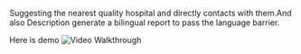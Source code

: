  Suggesting the nearest quality hospital and directly contacts with them.And also
  Description
  generate a bilingual report to pass the language barrier.
  
  Here is demo 
<img src='https://i.imgur.com/NWcVMKb.gifv' title='Video Walkthrough' width='' alt='Video Walkthrough' />
 
